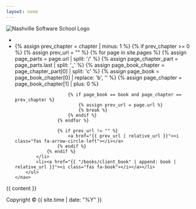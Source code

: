 ```yaml
---
layout: none
---
```


<head>
  <link rel="stylesheet" href="{{ "/styles/styles.css" | relative_url }}">
  <link rel="stylesheet" href="https://cdnjs.cloudflare.com/ajax/libs/font-awesome/6.0.0-beta3/css/all.min.css">
</head>

<div class="header">
    <img src="{{ "/assets/nss.png" | relative_url }}" alt="Nashville Software School Logo">
    <nav class="nav-right">
        <ul>
            <li><a href="{{ "/" | relative_url }}"><i class="fas fa-home"></i></a></li>
            <li>
                <!-- {% assign current_url = page.url %}
                {% assign parts = current_url | split: '/' %}
                {% assign chapter_part = parts.last | split: '_' %}
                {% assign book_chapter = chapter_part[0] | split: 'c' %}
                {% assign book = book_chapter[0] | replace: 'b', '' %}
                {% assign chapter = book_chapter[1] | plus: 0 %} -->
                {% assign prev_chapter = chapter | minus: 1 %}
                {% if prev_chapter >= 0 %}
                    {% assign prev_url = "" %}
                    {% for page in site.pages %}
                        {% assign page_parts = page.url | split: '/' %}
                        {% assign page_chapter_part = page_parts.last | split: '_' %}
                        {% assign page_book_chapter = page_chapter_part[0] | split: 'c' %}
                        {% assign page_book = page_book_chapter[0] | replace: 'b', '' %}
                        {% assign page_chapter = page_book_chapter[1] | plus: 0 %}

                        {% if page_book == book and page_chapter == prev_chapter %}
                            {% assign prev_url = page.url %}
                            {% break %}
                        {% endif %}
                    {% endfor %}

                    {% if prev_url != "" %}
                        <a href="{{ prev_url | relative_url }}"><i class="fas fa-arrow-circle-left"></i></a>
                    {% endif %}
                {% endif %}
            </li>
            <li><a href="{{ "/books/client_book" | append: book | relative_url }}"><i class="fas fa-book"></i></a></li>
        </ul>
    </nav>
</div>

<!-- # {{ page.title | markdownify }} -->

{{ content }}

<footer>
Copyright © {{ site.time | date: "%Y" }}
</footer>

